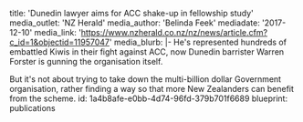 title: 'Dunedin lawyer aims for ACC shake-up in fellowship study'
media_outlet: 'NZ Herald'
media_author: 'Belinda Feek'
mediadate: '2017-12-10'
media_link: 'https://www.nzherald.co.nz/nz/news/article.cfm?c_id=1&objectid=11957047'
media_blurb: |-
  He's represented hundreds of embattled Kiwis in their fight against ACC, now Dunedin barrister Warren Forster is gunning the organisation itself.

  But it's not about trying to take down the multi-billion dollar Government organisation, rather finding a way so that more New Zealanders can benefit from the scheme.
id: 1a4b8afe-e0bb-4d74-96fd-379b701f6689
blueprint: publications
